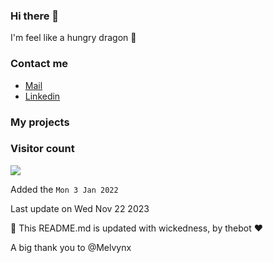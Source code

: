 ### Hi there 👋

I'm feel like a hungry dragon 🐉

### Contact me

* [Mail](mailto:ydeletrez@gmail.com)
* [Linkedin](https://www.linkedin.com/in/yohann-deletrez/)

### My projects


### Visitor count

<img src="https://profile-counter.glitch.me/GessyBoy/count.svg" />

Added the `Mon 3 Jan 2022`

Last update on Wed Nov 22 2023

🤖 This README.md is updated with wickedness, by thebot ❤️

A big thank you to @Melvynx
